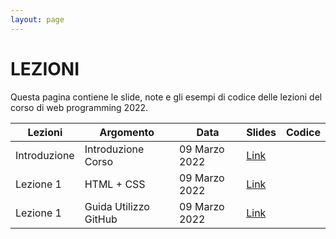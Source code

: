 ```yaml
---
layout: page
---
```


# LEZIONI
Questa pagina contiene le slide, note e gli esempi di codice delle lezioni del corso di web programming 2022.

| Lezioni    | Argomento                                                       | Data            | Slides                          | Codice      |
|------------|-----------------------------------------------------------------|-----------------|-------------------------------  |-------------|
| Introduzione  | Introduzione Corso                                           | 09 Marzo 2022   | [Link](https://drive.google.com/file/d/12EHWP8JP0bh37-KipYWKobrrLyXBfPZ2/view?usp=sharing)                                         |             |
| Lezione 1  | HTML + CSS                                                      | 09 Marzo 2022   | [Link](https://drive.google.com/file/d/1_90rl-51YiViR6deMLtBrlO4Zvf2BSew/view?usp=sharing)                                         |             |
| Lezione 1           | Guida Utilizzo GitHub                                           | 09 Marzo 2022   | [Link](https://drive.google.com/file/d/1gDnhBQoDi3uQvRwM-B4ClwBO_qhgRIfo/view?usp=sharing)                     |             |

[404]: /web-programming-course/fallback
